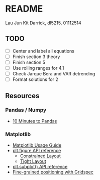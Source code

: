 # README

Lau Jun Kit Darrick, dl5215, 01112514

## TODO

- [ ] Center and label all equations
- [ ] Finish section 3 theory
- [ ] Finish section 5
- [ ] Use rolling ranges for 4.1
- [ ] Check Jarque Bera and VAR detrending
- [ ] Format solutions for 2

## Resources

### Pandas / Numpy

- [10 Minutes to Pandas](https://pandas.pydata.org/pandas-docs/stable/user_guide/10min.html)

### Matplotlib

- [Matplotlib Usage Guide](https://matplotlib.org/stable/tutorials/introductory/usage.html#sphx-glr-tutorials-introductory-usage-py)
- [plt.figure API reference](https://matplotlib.org/stable/api/_as_gen/matplotlib.figure.Figure.html)
  - [Constrained Layout](https://matplotlib.org/stable/tutorials/intermediate/constrainedlayout_guide.html)
  - [Tight Layout](https://matplotlib.org/stable/tutorials/intermediate/tight_layout_guide.html)
- [plt.subplot() API reference](https://matplotlib.org/stable/api/_as_gen/matplotlib.pyplot.subplots.html#matplotlib.pyplot.subplots)
- [Fine-grained positioning with Gridspec](https://matplotlib.org/stable/tutorials/intermediate/gridspec.html#sphx-glr-tutorials-intermediate-gridspec-py)
